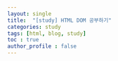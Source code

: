 ```yaml
---
layout: single
title:  "[study] HTML DOM 공부하기"
categories: study
tags: [html, blog, study] 
toc : true
author_profile : false 
---
```

